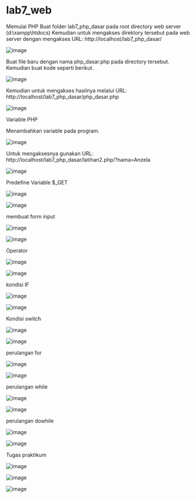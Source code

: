 # lab7_web
Memulai PHP
Buat folder lab7_php_dasar pada root directory web server (d:\xampp\htdocs)
Kemudian untuk mengakses direktory tersebut pada web server dengan mengakses URL: http://localhost/lab7_php_dasar/

![image](https://user-images.githubusercontent.com/56473376/118003633-f3088e80-b372-11eb-9e8c-ad11838bc0a7.png)

Buat file baru dengan nama php_dasar.php pada directory tersebut. Kemudian buat kode seperti berikut.

![image](https://user-images.githubusercontent.com/56473376/118003743-09aee580-b373-11eb-8b07-c000e9bd21f9.png)

Kemudian untuk mengakses hasilnya melalui URL: http://localhost/lab7_php_dasar/php_dasar.php

![image](https://user-images.githubusercontent.com/56473376/118003866-264b1d80-b373-11eb-963e-705c3e622870.png)

Variable PHP

Menambahkan variable pada program.

![image](https://user-images.githubusercontent.com/56473376/118004031-4b3f9080-b373-11eb-8efa-5cf561e6c70a.png)

Untuk mengaksesnya gunakan URL: http://localhost/lab7_php_dasar/latihan2.php/?nama=Anzela

![image](https://user-images.githubusercontent.com/56473376/118004346-95c10d00-b373-11eb-83fb-66637b1c019a.png)

Predefine Variable $_GET

![image](https://user-images.githubusercontent.com/56473376/118004666-d882e500-b373-11eb-9a0b-642e9041d951.png)

![image](https://user-images.githubusercontent.com/56473376/118004701-e0428980-b373-11eb-9570-177c2e88bbae.png)

membuat form input 

![image](https://user-images.githubusercontent.com/56473376/118005098-46c7a780-b374-11eb-8d1c-adfaeb62990f.png)

![image](https://user-images.githubusercontent.com/56473376/118005178-5a730e00-b374-11eb-884e-21ec7c979b6c.png)

Operator 

![image](https://user-images.githubusercontent.com/56473376/118005292-75de1900-b374-11eb-9737-c490a16c7c4e.png)
 
 ![image](https://user-images.githubusercontent.com/56473376/118005365-84c4cb80-b374-11eb-8be4-04e17ec26fba.png)
 
 kondisi IF 
 
 ![image](https://user-images.githubusercontent.com/56473376/118005464-9c9c4f80-b374-11eb-8272-aa84066f7853.png)

![image](https://user-images.githubusercontent.com/56473376/118005592-b5a50080-b374-11eb-86e6-7457541c0f0d.png)
 
 Kondisi switch 
 
 ![image](https://user-images.githubusercontent.com/56473376/118005704-d1a8a200-b374-11eb-8fd5-1e1f85e9da80.png)

![image](https://user-images.githubusercontent.com/56473376/118005776-e127eb00-b374-11eb-894d-54e89717a8c9.png)
 
 perulangan for 
 
 ![image](https://user-images.githubusercontent.com/56473376/118006350-63b0aa80-b375-11eb-97e5-77ec25fa1166.png)
 
 ![image](https://user-images.githubusercontent.com/56473376/118006466-7925d480-b375-11eb-803b-ab2aef828e08.png)
 
 perulangan while
 
![image](https://user-images.githubusercontent.com/56473376/118006547-8cd13b00-b375-11eb-9ed2-eced82dbc69a.png)

![image](https://user-images.githubusercontent.com/56473376/118009101-f7837600-b377-11eb-85d8-d50916e0fddf.png)

 
 perulangan dowhile 
 
 ![image](https://user-images.githubusercontent.com/56473376/118006695-ae322700-b375-11eb-80c6-dc8d700e2d67.png)

![image](https://user-images.githubusercontent.com/56473376/118006717-b4c09e80-b375-11eb-8ba6-f9ccea4b685d.png)
 
 Tugas praktikum 
 
 ![image](https://user-images.githubusercontent.com/56473376/118006884-dae63e80-b375-11eb-9d76-db8474dde119.png)

![image](https://user-images.githubusercontent.com/56473376/118006932-e2a5e300-b375-11eb-9fcc-7f9d6c460ea4.png)
 
 ![image](https://user-images.githubusercontent.com/56473376/118007114-0bc67380-b376-11eb-9f4d-4fd2a4d2008e.png)



